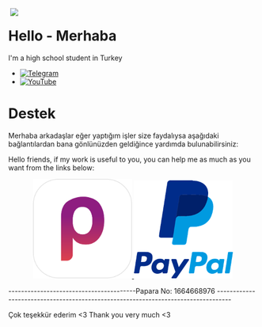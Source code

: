 <a href="https://github.com/relaxewdy?tab=repositories">
  <img align="right" src="https://github-readme-stats.vercel.app/api?username=yusfklncc&show_icons=true&hide_border=true&hide_rank=true&card_width=100" width="500px" />
</a>

# Hello - Merhaba

I'm a high school student in Turkey

- [![Telegram](https://img.shields.io/badge/-@yusfklncc-2CA5E0?style=flat-square&logo=Telegram&logoColor=fff)](https://t.me/yusfklncc)
- [![YouTube](https://img.shields.io/badge/-@yusfklncc-lightgrey?style=flat-square&logo=YouTube&logoColor=red)](https://www.youtube.com/c/yusfklncc)


# Destek
Merhaba arkadaşlar eğer yaptığım işler size faydalıysa aşağıdaki bağlantılardan bana gönlünüzden geldiğince yardımda bulunabilirsiniz:

Hello friends, if my work is useful to you, you can help me as much as you want from the links below:

<p align="center">
<a href="https://www.papara.com/personal/#!/login">
  <img src="https://github.com/yusfklncc/yusfklncc/blob/main/Resources/Papara.png" width="200"/> </a>
<a href="https://www.paypal.com/paypalme/sevenpay">
  <img src="https://github.com/yusfklncc/yusfklncc/blob/main/Resources/PayPal.png" width="200"/> </a>

  ----------------------------------------Papara No: 1664668976 ----------------------------------------------------------------------------------
  
Çok teşekkür ederim <3
Thank you very much <3
